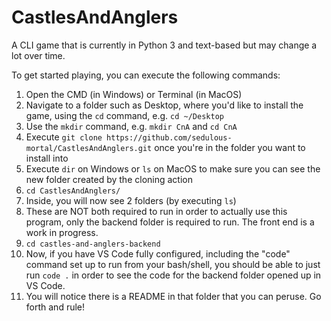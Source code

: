 # CastlesAndAnglers
A CLI game that is currently in Python 3 and text-based but may change a lot over time.

To get started playing, you can execute the following commands:

1) Open the CMD (in Windows) or Terminal (in MacOS)
2) Navigate to a folder such as Desktop, where you'd like to install the game, using the ```cd``` command, e.g. ```cd ~/Desktop```
4) Use the ```mkdir``` command, e.g. ```mkdir CnA``` and ```cd CnA```
5) Execute ```git clone https://github.com/sedulous-mortal/CastlesAndAnglers.git``` once you're in the folder you want to install into
6) Execute ```dir``` on Windows or ```ls``` on MacOS to make sure you can see the new folder created by the cloning action
7) ```cd CastlesAndAnglers/```
8) Inside, you will now see 2 folders (by executing ```ls```)
9) These are NOT both required to run in order to actually use this program, only the backend folder is required to run. The front end is a work in progress.
10) ```cd castles-and-anglers-backend```
11) Now, if you have VS Code fully configured, including the "code" command set up to run from your bash/shell, you should be able to just run ```code .``` in order to see the code for the backend folder opened up in VS Code.
12) You will notice there is a README in that folder that you can peruse. Go forth and rule!


